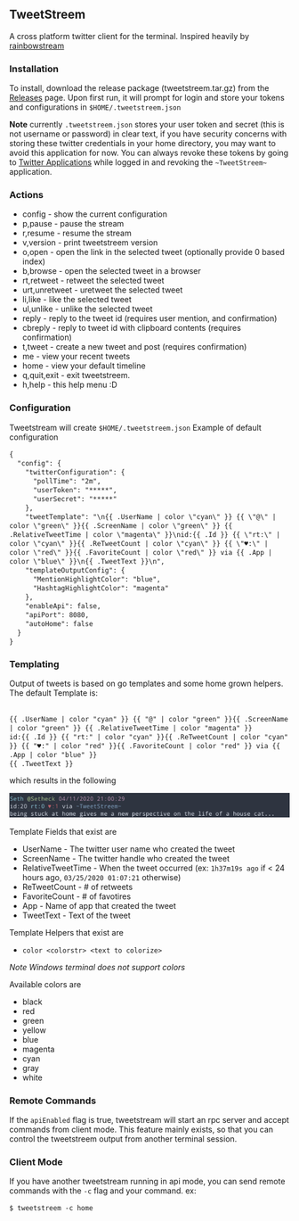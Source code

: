 TweetStreem
---
A cross platform twitter client for the terminal. 
Inspired heavily by [rainbowstream](https://github.com/orakaro/rainbowstream)

### Installation
To install, download the release package (tweetstreem.tar.gz) from the [Releases](https://github.com/Setheck/tweetstreem/releases) page.
Upon first run, it will prompt for login and store your tokens and configurations in `$HOME/.tweetstreem.json` 

**Note** currently `.tweetstreem.json` stores your user token and secret (this is not username or password) in clear text, if you have security concerns with storing these twitter credentials in your home directory, you may want to avoid this application for now.
You can always revoke these tokens by going to [Twitter Applications](https://twitter.com/settings/applications) while logged in and revoking the `~TweetStreem~` application.

### Actions
* config - show the current configuration
* p,pause - pause the stream
* r,resume - resume the stream
* v,version - print tweetstreem version
* o,open - open the link in the selected tweet (optionally provide 0 based index)
* b,browse - open the selected tweet in a browser
* rt,retweet - retweet the selected tweet
* urt,unretweet - uretweet the selected tweet
* li,like - like the selected tweet
* ul,unlike - unlike the selected tweet
* reply <id> <status> - reply to the tweet id (requires user mention, and confirmation)
* cbreply <id> - reply to tweet id with clipboard contents (requires confirmation)
* t,tweet <status> - create a new tweet and post (requires confirmation)
* me - view your recent tweets
* home - view your default timeline
* q,quit,exit - exit tweetstreem.
* h,help - this help menu :D

### Configuration
Tweetstream will create `$HOME/.tweetstreem.json`
Example of default configuration
```
{
  "config": {
    "twitterConfiguration": {
      "pollTime": "2m",
      "userToken": "*****",
      "userSecret": "*****"
    },
    "tweetTemplate": "\n{{ .UserName | color \"cyan\" }} {{ \"@\" | color \"green\" }}{{ .ScreenName | color \"green\" }} {{ .RelativeTweetTime | color \"magenta\" }}\nid:{{ .Id }} {{ \"rt:\" | color \"cyan\" }}{{ .ReTweetCount | color \"cyan\" }} {{ \"♥:\" | color \"red\" }}{{ .FavoriteCount | color \"red\" }} via {{ .App | color \"blue\" }}\n{{ .TweetText }}\n",
    "templateOutputConfig": {
      "MentionHighlightColor": "blue",
      "HashtagHighlightColor": "magenta"
    },
    "enableApi": false,
    "apiPort": 8080,
    "autoHome": false
  }
}
```

### Templating
Output of tweets is based on go templates and some home grown helpers.
The default Template is:

```

{{ .UserName | color "cyan" }} {{ "@" | color "green" }}{{ .ScreenName | color "green" }} {{ .RelativeTweetTime | color "magenta" }}
id:{{ .Id }} {{ "rt:" | color "cyan" }}{{ .ReTweetCount | color "cyan" }} {{ "♥:" | color "red" }}{{ .FavoriteCount | color "red" }} via {{ .App | color "blue" }}
{{ .TweetText }}

  ```
which results in the following

![](./img/display_example.png)

Template Fields that exist are
* UserName          - The twitter user name who created the tweet
* ScreenName        - The twitter handle who created the tweet
* RelativeTweetTime - When the tweet occurred (ex: `1h37m19s ago` if < 24 hours ago, `03/25/2020 01:07:21` otherwise) 
* ReTweetCount      - # of retweets
* FavoriteCount     - # of favotires
* App               - Name of app that created the tweet
* TweetText         - Text of the tweet

Template Helpers that exist are
* `color <colorstr> <text to colorize>`

*Note Windows terminal does not support colors*

Available colors are 
* black
* red
* green
* yellow
* blue
* magenta
* cyan
* gray
* white

### Remote Commands
If the `apiEnabled` flag is true, tweetstream will start an rpc server and accept commands from client mode.
This feature mainly exists, so that you can control the tweetstreem output from another terminal session.


### Client Mode
If you have another tweetstream running in api mode, you can send remote commands
with the `-c` flag and your command.
ex:
```
$ tweetstreem -c home
``` 